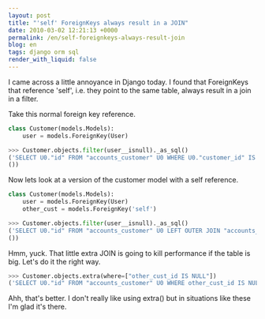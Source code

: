 ```yaml
---
layout: post
title: "'self' ForeignKeys always result in a JOIN"
date: 2010-03-02 12:21:13 +0000
permalink: /en/self-foreignkeys-always-result-join
blog: en
tags: django orm sql
render_with_liquid: false
---
```


<!-- textlint-disable rousseau -->

I came across a little annoyance in Django today. I found that
ForeignKeys that reference 'self', i.e. they point to the same table,
always result in a join in a filter.

Take this normal foreign key reference.

```python
class Customer(models.Models):
    user = models.ForeignKey(User)

>>> Customer.objects.filter(user__isnull)._as_sql()
('SELECT U0."id" FROM "accounts_customer" U0 WHERE U0."customer_id" IS NULL',
())
```

Now lets look at a version of the customer model with a self reference.

```python
class Customer(models.Models):
    user = models.ForeignKey(User)
    other_cust = models.ForeignKey('self')

>>> Customer.objects.filter(user__isnull)._as_sql()
('SELECT U0."id" FROM "accounts_customer" U0 LEFT OUTER JOIN "accounts_customer" U1 ON (U0."other_cust_id" = U1."id") WHERE U1."id" IS NULL',
())
```

Hmm, yuck. That little extra JOIN is going to kill performance if the
table is big. Let's do it the right way.

```python
>>> Customer.objects.extra(where=["other_cust_id IS NULL"])
('SELECT U0."id" FROM "accounts_customer" U0 WHERE other_cust_id IS NULL', ())
```

Ahh, that's better. I don't really like using extra() but in situations
like these I'm glad it's there.

<!-- textlint-enable rousseau -->
